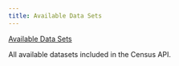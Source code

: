 ```yaml
---
title: Available Data Sets
---
```


[Available Data Sets](https://www.census.gov/data/developers/data-sets.html)  
  
All available datasets included in the Census API.